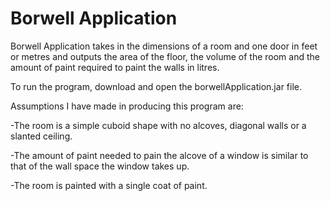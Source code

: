 # Borwell Application
Borwell Application takes in the dimensions of a room and one door in feet or metres and outputs the area of the floor, the volume of the room and the amount of paint required to paint the walls in litres.


To run the program, download and open the borwellApplication.jar file.


Assumptions I have made in producing this program are:

  -The room is a simple cuboid shape with no alcoves, diagonal walls or a slanted ceiling.
  
  -The amount of paint needed to pain the alcove of a window is similar to that of the wall space the window takes up.
  
  -The room is painted with a single coat of paint.
